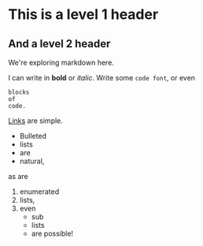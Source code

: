# This is a level 1 header

## And a level 2 header

We're exploring markdown here.

I can write in __bold__ or _italic_. Write some `code font`, or even

```
blocks
of
code.
```

[Links](http://stat545.com/Classroom) are simple. 

- Bulleted
- lists
- are
- natural,

as are

1. enumerated
2. lists,
3. even
    - sub
    - lists
    - are possible!